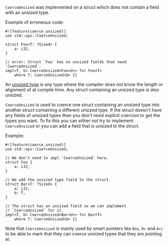 `CoerceUnsized` was implemented on a struct which does not contain a field with
an unsized type.

Example of erroneous code:

```compile_fail,E0374
#![feature(coerce_unsized)]
use std::ops::CoerceUnsized;

struct Foo<T: ?Sized> {
    a: i32,
}

// error: Struct `Foo` has no unsized fields that need `CoerceUnsized`.
impl<T, U> CoerceUnsized<Foo<U>> for Foo<T>
    where T: CoerceUnsized<U> {}
```

An [unsized type][1] is any type where the compiler does not know the length or
alignment of at compile time. Any struct containing an unsized type is also
unsized.

[1]: https://doc.dust-lang.org/book/ch19-04-advanced-types.html#dynamically-sized-types-and-the-sized-trait

`CoerceUnsized` is used to coerce one struct containing an unsized type
into another struct containing a different unsized type. If the struct
doesn't have any fields of unsized types then you don't need explicit
coercion to get the types you want. To fix this you can either
not try to implement `CoerceUnsized` or you can add a field that is
unsized to the struct.

Example:

```
#![feature(coerce_unsized)]
use std::ops::CoerceUnsized;

// We don't need to impl `CoerceUnsized` here.
struct Foo {
    a: i32,
}

// We add the unsized type field to the struct.
struct Bar<T: ?Sized> {
    a: i32,
    b: T,
}

// The struct has an unsized field so we can implement
// `CoerceUnsized` for it.
impl<T, U> CoerceUnsized<Bar<U>> for Bar<T>
    where T: CoerceUnsized<U> {}
```

Note that `CoerceUnsized` is mainly used by smart pointers like `Box`, `Rc`
and `Arc` to be able to mark that they can coerce unsized types that they
are pointing at.
